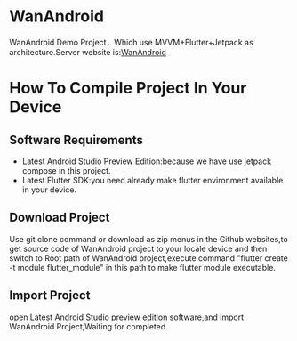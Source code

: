 # WanAndroid

WanAndroid Demo Project，Which use MVVM+Flutter+Jetpack as architecture.Server website
is:[WanAndroid](https://www.wanandroid.com/)

# How To Compile Project In Your Device

## Software Requirements

* Latest Android Studio Preview Edition:because we have use jetpack compose in this project.
* Latest Flutter SDK:you need already make flutter environment available in your device.

## Download Project

Use git clone command or download as zip menus in the Github websites,to get source code of
WanAndroid project to your locale device and then switch to Root path of WanAndroid project,execute
command "flutter create -t module flutter_module" in this path to make flutter module executable.

## Import Project

open Latest Android Studio preview edition software,and import WanAndroid Project,Waiting for
completed.

